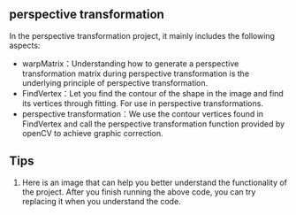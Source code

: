 ## perspective transformation
In the perspective transformation project, it mainly includes the following aspects:
* warpMatrix：Understanding how to generate a perspective transformation matrix during perspective transformation is the underlying principle of perspective transformation.
* FindVertex：Let you find the contour of the shape in the image and find its vertices through fitting. For use in perspective transformations.
* perspective transformation：We use the contour vertices found in FindVertex and call the perspective transformation function provided by openCV to achieve graphic correction.

## Tips
1. Here is an image that can help you better understand the functionality of the project. After you finish running the above code, you can try replacing it when you understand the code.
